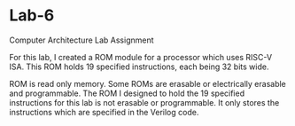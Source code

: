 # Lab-6
Computer Architecture Lab Assignment

For this lab, I created a ROM module for a processor which uses RISC-V ISA. This ROM holds 19 specified instructions, each being 32 bits wide.

ROM is read only memory. Some ROMs are erasable or electrically erasable and programmable. The ROM I designed to hold the 19 specified instructions for this lab is not erasable or programmable. It only stores the instructions which are specified in the Verilog code.
